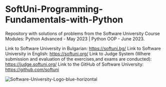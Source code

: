 # SoftUni-Programming-Fundamentals-with-Python
Repository with solutions of problems from the Software University Course Modules: Python Advanced - May 2023 | Python OOP - June 2023.

Link to Software University in Bulgarian: https://softuni.bg/
Link to Software University in English: https://softuni.org/
Link to Judge System (Where submission and evaluation of the exercises,and exams are conducted): https://judge.softuni.org/
Link to the GitHub of Software University: https://github.com/softuni 


![Software-University-Logo-blue-horizontal](https://user-images.githubusercontent.com/99009455/214867496-dbdd1421-e631-406e-a9ee-ef00f05431ac.png)
